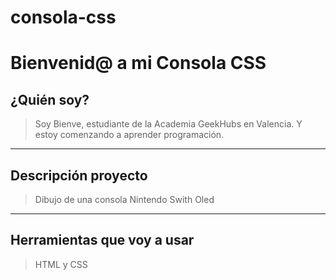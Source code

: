 # consola-css

# Bienvenid@ a mi Consola CSS

## ¿Quién soy?
>Soy Bienve, estudiante de la Academia GeekHubs en Valencia. Y estoy comenzando a aprender programación.

***

## Descripción proyecto
>Dibujo de una consola Nintendo Swith Oled

***

## Herramientas que voy a usar
>HTML y CSS